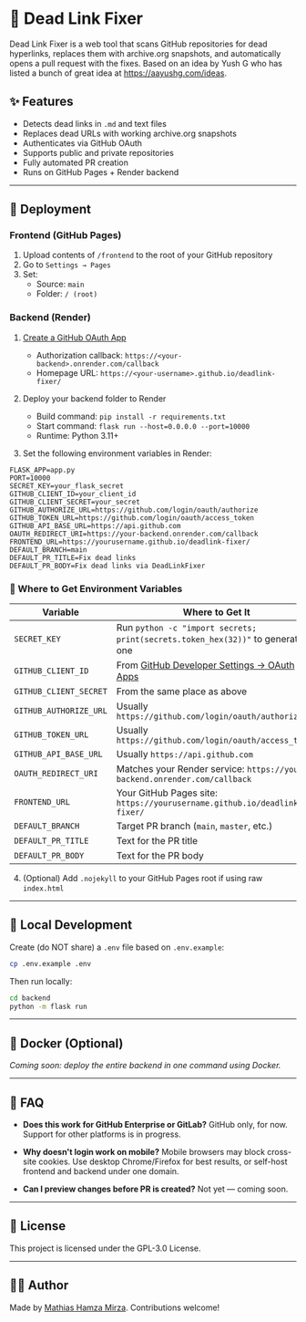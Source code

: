 # 🧹 Dead Link Fixer

Dead Link Fixer is a web tool that scans GitHub repositories for dead hyperlinks, replaces them with archive.org snapshots, and automatically opens a pull request with the fixes. Based on an idea by Yush G who has listed a bunch of great idea at https://aayushg.com/ideas.

## ✨ Features

- Detects dead links in `.md` and text files
- Replaces dead URLs with working archive.org snapshots
- Authenticates via GitHub OAuth
- Supports public and private repositories
- Fully automated PR creation
- Runs on GitHub Pages + Render backend

---

## 🚀 Deployment

### Frontend (GitHub Pages)
1. Upload contents of `/frontend` to the root of your GitHub repository
2. Go to `Settings → Pages`
3. Set:
   - Source: `main`
   - Folder: `/ (root)`

### Backend (Render)
1. [Create a GitHub OAuth App](https://github.com/settings/developers)
   - Authorization callback: `https://<your-backend>.onrender.com/callback`
   - Homepage URL: `https://<your-username>.github.io/deadlink-fixer/`

2. Deploy your backend folder to Render
   - Build command: `pip install -r requirements.txt`
   - Start command: `flask run --host=0.0.0.0 --port=10000`
   - Runtime: Python 3.11+

3. Set the following environment variables in Render:

```env
FLASK_APP=app.py
PORT=10000
SECRET_KEY=your_flask_secret
GITHUB_CLIENT_ID=your_client_id
GITHUB_CLIENT_SECRET=your_secret
GITHUB_AUTHORIZE_URL=https://github.com/login/oauth/authorize
GITHUB_TOKEN_URL=https://github.com/login/oauth/access_token
GITHUB_API_BASE_URL=https://api.github.com
OAUTH_REDIRECT_URI=https://your-backend.onrender.com/callback
FRONTEND_URL=https://yourusername.github.io/deadlink-fixer/
DEFAULT_BRANCH=main
DEFAULT_PR_TITLE=Fix dead links
DEFAULT_PR_BODY=Fix dead links via DeadLinkFixer
```

### 🔑 Where to Get Environment Variables

| Variable                | Where to Get It                                                                 |
|------------------------|----------------------------------------------------------------------------------|
| `SECRET_KEY`           | Run `python -c "import secrets; print(secrets.token_hex(32))"` to generate one |
| `GITHUB_CLIENT_ID`     | From [GitHub Developer Settings → OAuth Apps](https://github.com/settings/developers) |
| `GITHUB_CLIENT_SECRET` | From the same place as above                                                    |
| `GITHUB_AUTHORIZE_URL` | Usually `https://github.com/login/oauth/authorize`                             |
| `GITHUB_TOKEN_URL`     | Usually `https://github.com/login/oauth/access_token`                          |
| `GITHUB_API_BASE_URL`  | Usually `https://api.github.com`                                               |
| `OAUTH_REDIRECT_URI`   | Matches your Render service: `https://your-backend.onrender.com/callback`     |
| `FRONTEND_URL`         | Your GitHub Pages site: `https://yourusername.github.io/deadlink-fixer/`       |
| `DEFAULT_BRANCH`       | Target PR branch (`main`, `master`, etc.)                                      |
| `DEFAULT_PR_TITLE`     | Text for the PR title                                                          |
| `DEFAULT_PR_BODY`      | Text for the PR body                                                           |

4. (Optional) Add `.nojekyll` to your GitHub Pages root if using raw `index.html`

---

## 🧪 Local Development

Create (do NOT share) a `.env` file based on `.env.example`:

```bash
cp .env.example .env
```

Then run locally:
```bash
cd backend
python -m flask run
```

---

## 🐳 Docker (Optional)
_Coming soon: deploy the entire backend in one command using Docker._

---

## 🙋 FAQ

- **Does this work for GitHub Enterprise or GitLab?**
  GitHub only, for now. Support for other platforms is in progress.

- **Why doesn't login work on mobile?**
  Mobile browsers may block cross-site cookies. Use desktop Chrome/Firefox for best results, or self-host frontend and backend under one domain.

- **Can I preview changes before PR is created?**
  Not yet — coming soon.

---

## 📄 License

This project is licensed under the GPL-3.0 License.

---

## 👨‍💻 Author
Made by [Mathias Hamza Mirza](https://github.com/MathiasHM). Contributions welcome!

